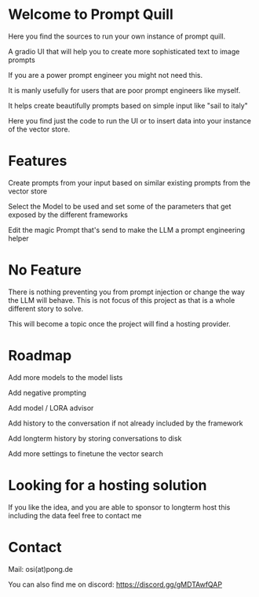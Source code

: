 # Welcome to Prompt Quill

Here you find the sources to run your own instance of prompt quill.

A gradio UI that will help you to create more sophisticated text to image prompts

If you are a power prompt engineer you might not need this.

It is manly usefully for users that are poor prompt engineers like myself.

It helps create beautifully prompts based on simple input like "sail to italy"

Here you find just the code to run the UI or to insert data into your instance of the vector store.


# Features

Create prompts from your input based on similar existing prompts from the vector store

Select the Model to be used and set some of the parameters that get exposed by the different frameworks

Edit the magic Prompt that's send to make the LLM a prompt engineering helper


# No Feature

There is nothing preventing you from prompt injection or change the way the LLM will behave. 
This is not focus of this project as that is a whole different story to solve. 

This will become a topic once the project will find a hosting provider.


# Roadmap

Add more models to the model lists

Add negative prompting

Add model / LORA advisor

Add history to the conversation if not already included by the framework

Add longterm history by storing conversations to disk

Add more settings to finetune the vector search


# Looking for a hosting solution

If you like the idea, and you are able to sponsor to longterm host this including the data feel free to contact me 


# Contact

Mail: osi(at)pong.de

You can also find me on discord: https://discord.gg/gMDTAwfQAP
